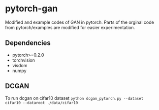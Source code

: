 # pytorch-gan
Modified and example codes of GAN in pytorch. Parts of the orginal code from pytorch/examples are modified for easier experimentation.

## Dependencies
- pytorch>=0.2.0
- torchvision
- visdom
- numpy


## DCGAN
To run dcgan on cifar10 dataset
`python dcgan_pytorch.py --dataset cifar10 --dataroot ./data/cifar10`
